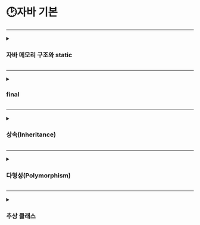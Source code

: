 # 🕑자바 기본

---

<details>
    <summary><h3>자바 메모리 구조와 static</h3></summary>

* 메서드 영역(Method Area) : 메서드 영역은 프로그램을 실행하는데 필요한 공통 데이터를 관리한다. 이 영역은 프로그램의 모든 영역에서 공유한다.
  * 클래스 정보 : 클래스의 실행 코드(바이트 코드), 필드, 메서드와 생성자 코드 등 모든 실행 코드가 존재한다.
    * static 영역 : static 변수들을 보관한다.
    * 멤버 변수(필드)의 종류
      * 인스턴스 변수 : static이 붙지 않은 멤버 변수
      * 클래스 변수 : static이 붙은 멤버 변수, 정적 변수, static 변수 등으로 부르기도 한다.
  * 런타임 상수 풀 : 프로그램을 실행하는데 필요한 공통 리터럴 상수를 보관한다.
  <br></br>

* 스택 영역(Stack Area) : 자바 실행 시, 각 쓰레드별로 하나의 실행 스택이 생성된다. 따라서 쓰레드 수 만큼 스택 영역이 생성된다. 각 스택 프레임은 지역 변수, 중간 연산 결과, 메서드 호출 정보 등을 포함한다.
  * 스택 프레임 : 메서드를 호출할 때마다 하나의 스택 프레임이 쌓이고, 메서드가 종료되면 해당 스택 프레임이 제거된다.
  <br></br>

* 힙 영역(Heap Area) : 객체(인스턴스)와 배열이 생성되는 영역이다. 가비지 컬렉션(GC)이 이루어지는 주요 영역이며, 더 이상 참조되지 않는 객체는 GC에 의해 제거된다.
<br></br>

* **정적 변수 접근 법**
  * 정적 변수의 경우 인스턴스를 통한 접근은 추천하지 않는다. 코드를 읽을 때 마치 인스턴스 변수에 접근하는것 처럼 오해할 수 있기 때문이다.
    정적 변수는 클래스에서 공용으로 관리하기 때문에 클래스를 통해서 접근하는 것이 더 명확하다. 따라서 정적 변수에 접근할 때는 클래스를 통해서 접근하자.
  <br></br>
* **정적 메서드 사용법**
  * static 메서드는 static 만 사용할 수 있다.
    * 클래스 내부의 기능을 사용할 때, 정적 메서드는 인스턴스 변수나 인스턴스 메서드를 사용할 수 없다.
  * 반대로 모든 곳에서 static을 호출할 수 있다.
    * 정적 메서드는 공용 기능이다. 따라서 접근 제어자만 허락한다면 클래스를 통해 모든 곳에서 static을 호출할 수 있다.
</details>

---

<details>
    <summary><h3>final</h3></summary>

* 생성자를 사용해서 final 필드를 초기화 하는 경우, 각 인스턴스마다 final 필드에 다른 값을 할당할 수 있다. 물론 final을 사용했기 때문에 생성 이후에 이 값을 변경하는것은 불가능하다.

```java
//Field 클래스는 선언 되어있다고 가정
Field field1 = new Field();
Field field2 = new Field();
Field field3 = new Field();
```

* final 필드를 필드에서 초기화 하는 경우, 모든 인스턴스가 같은 값을 사용하기 때문에 결과적으로 메모리를 낭비하게 된다.(물론 JVM에 따라서 내부 최적화를 시도할 수 있다.)
또 메모리 낭비를 떠나서 같은 값이 계속 생성되는 것은 개발자가 보기에 명확한 중복이다. 이럴 때 사용하면 좋은것이 바로 static 영역이다.
  * static final
    * static 영역은 단 하나만 존재하는 영역이다. 필드에 final + 필드 초기화를 사용하는 경우 static을 붙여서 사용하면 중복과 메모리 비효율 문제를 모두 해결할 수 있어서 효과적이다.

* final은 정말 유용한 제약이다. 만약 특정 변수의 값을 할당한 이후 변경하지 않아야 한다면 final을 사용하자. 만약 어디선가 실수로 값을 변경한다면 컴파일러가 문제를 찾아줄 것이다.
</details>

---

<details>
  <summary><h3>상속(Inheritance)</h3></summary>

* 자바는 다이아몬드 문제와 클래스 계층 구조가 복잡해지는 문제를 피하기 위해 다중 상속이 아닌 단일 상속만 지원한다.
* 상속과 메모리 구조
  * 상속 관계의 객체를 생성하면 그 내부에는 부모와 자식이 모두 생성된다.
  * 상속 관계의 객체를 호출할 때, 대상 타입을 정해야한다. 이때 호출자의 타입을 통해 대상 타입을 찾는다.
  * 현재 타입에서 기능을 찾지 못하면 상위 부모 타입으로 기능을 찾아서 실행한다. 기능을 찾지 못하면 컴파일 오류가 발생한다.
* 상속과 메서드 오버라이딩
  * 부모에게서 상속 받은 기능을 자식이 재정의하는것 => 메서드 오버라이딩
  * 상위 클래스의 메서드를 오버라이딩할때 메서드 위에 @Override 애노테이션을 붙여줘야 컴파일러가 오버라이딩 조건을 만족시키지 않으면 컴파일 에러를 발생시켜서 실수로 오버라이딩을 못하는 경우를 방지할 수 있다.
* super
  * 부모와 자식의 필드명이 같거나 메서드가 오버라이딩 되어있으면 자식에서 부모의 필드나 메서드를 호출할 수 없다. 이때 super 키워드를 사용하면 부모를 참조할 수 있다. super는 말 그대로 부모 클래스에 대한 참조를 나타낸다.
  * 상속 관계를 사용하면 자식 클래스의 생성자에서 부모 클래스의 생성자를 반드시 호출해야 한다.(기본 생성자인 경우 super() 생략 가능)
</details>

---

<details>
  <summary><h3>다형성(Polymorphism)</h3></summary>

* 다형적 참조
  * 부모 타입의 변수가 자식 인스턴스를 참조하는것
  * 상속관계는 부모 방향으로 찾아 올라갈 수 있지만 자식 방향으로 찾아 내려갈 수 없다. 자식 인스턴스를 호출하고 싶을때 *캐스팅*이 필요하다.
* 캐스팅
  * 다운캐스팅(downcasting) : 자식 타입으로 변경
    * ```
      ex) Parent가 부모 클래스, Child가 Parent를 상속받는 자식 클래스일때,
      Child child = (Child) poly;
      child.childMethod();
      ```
    * 일시적 다운캐스팅
    ```
    Parent poly = new Child();
    ((Child)poly).childMethod();
    ```
    * 다운태스팅 주의점
      * 인스턴스에 존재하지 않는 하위 타입으로 캐스팅해서 `ClassCastException`이라는 런타임 예외를 발생 시킬 수 있다.
  * 업캐스팅(upcasting) : 부모 타입으로 변경
    * ```
      Child child = new Child();
      Parent parent1 = (Parent) child;
      Parent parent2 = child; //업캐스팅은 생략 권장
      ```
</details>

---

<details>
  <summary><h3>추상 클래스</h3></summary>

* 추상 클래스
  * 상속을 목적으로 부모 클래스는 제공하는, 기존 클래스에서 인스턴스를 생성하지 못하는 제약이 추가된 클래스
* 추상 메서드
  * 추상 메서드가 하나라도 있는 클래스는 추상 클래스로 선언해야 한다.
  * 추상 메서드는 상속 받는 자식 클래스가 반드시 오버라이딩 해서 사용해야 한다.
* 순수 추상 클래스 => 인터페이스(자바에서 편리하게 순수 추상 클래스를 사용할 수 있게 인터페이스 기능 지원)
  * ```
    순수 추상 클래스
    public abstract class AbstractAnimal{
      public abstract void sound();
      public abstract void move();
    }
    ```
    ```
    인터페이스
    public interface InterfaceAnimal{
      void sound();
      void move();
    }
    ```
  * 인터페이스를 사용해야 하는 이유
    * 제약 : 순수 추상 클래스의 경우 미래에 누군가 실행한 가능한 메서드를 끼워 넣을 수 있다. 이렇게 되면 추가된 기능을 자식 클래스에서 구현하지
    않을 수도 있고, 또 더는 순수 추상 클래스가 아니게 된다. 인터페이스는 모든 메서드가 추상 메서드이다. 따라서 이런 문제를 원천 차단할 수 있다.
    * 다중 구현 : 자바에서 클래스 상속은 부모를 하나만 지정할 수 있다. 반면에 인터페이스는 부모를 여러명 두는 다중 구현이 가능하다.
    >자바8에 등장한 default 메서드, 자바9에 등장한 인터페이스의 private 메서드를 사용하면 인터페이스도 메서드를 구현할 수 있다.  
하지만 이것은 예외적으로 아주 특별한 경우에만 사용해야 한다.
</details>